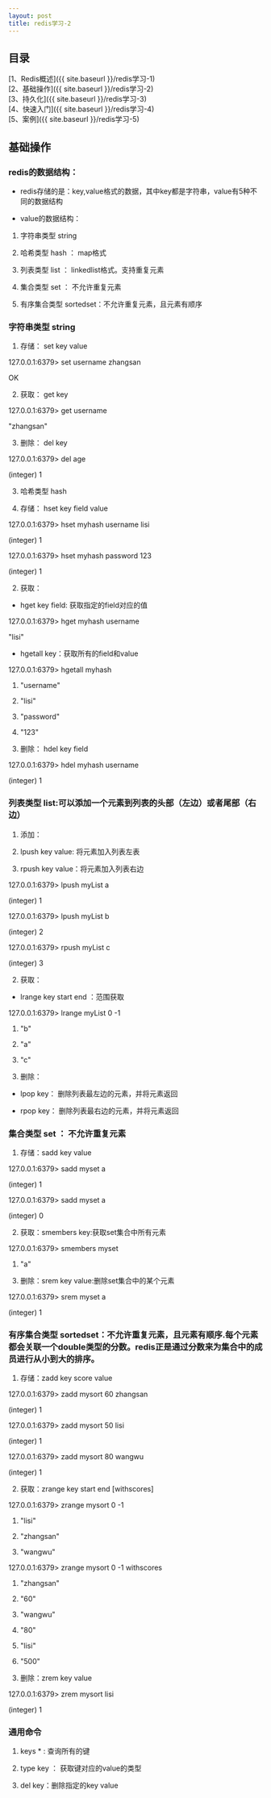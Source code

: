 ```yaml
---
layout: post
title: redis学习-2
---
```


## 目录
[1、Redis概述]({{ site.baseurl }}/redis学习-1)  
[2、基础操作]({{ site.baseurl }}/redis学习-2)  
[3、持久化]({{ site.baseurl }}/redis学习-3)  
[4、快速入门]({{ site.baseurl }}/redis学习-4)  
[5、案例]({{ site.baseurl }}/redis学习-5)  

## 基础操作

### redis的数据结构：

* redis存储的是：key,value格式的数据，其中key都是字符串，value有5种不同的数据结构

* value的数据结构：

1) 字符串类型 string

2) 哈希类型 hash ： map格式  

3) 列表类型 list ： linkedlist格式。支持重复元素

4) 集合类型 set  ： 不允许重复元素

5) 有序集合类型 sortedset：不允许重复元素，且元素有顺序

### 字符串类型 string

1. 存储： set key value

127.0.0.1:6379> set username zhangsan

OK

2. 获取： get key

127.0.0.1:6379> get username

"zhangsan"

3. 删除： del key

127.0.0.1:6379> del age

(integer) 1

3. 哈希类型 hash

1. 存储： hset key field value

127.0.0.1:6379> hset myhash username lisi

(integer) 1

127.0.0.1:6379> hset myhash password 123

(integer) 1

2. 获取： 

* hget key field: 获取指定的field对应的值

127.0.0.1:6379> hget myhash username

"lisi"

* hgetall key：获取所有的field和value

127.0.0.1:6379> hgetall myhash

1) "username"

2) "lisi"

3) "password"

4) "123"

3. 删除： hdel key field

127.0.0.1:6379> hdel myhash username

(integer) 1

### 列表类型 list:可以添加一个元素到列表的头部（左边）或者尾部（右边）

1. 添加：

1. lpush key value: 将元素加入列表左表

2. rpush key value：将元素加入列表右边

127.0.0.1:6379> lpush myList a

(integer) 1

127.0.0.1:6379> lpush myList b

(integer) 2

127.0.0.1:6379> rpush myList c

(integer) 3

2. 获取：

* lrange key start end ：范围获取

127.0.0.1:6379> lrange myList 0 -1

1) "b"

2) "a"

3) "c"

3. 删除：

* lpop key： 删除列表最左边的元素，并将元素返回

* rpop key： 删除列表最右边的元素，并将元素返回


### 集合类型 set ： 不允许重复元素

1. 存储：sadd key value

127.0.0.1:6379> sadd myset a

(integer) 1

127.0.0.1:6379> sadd myset a

(integer) 0

2. 获取：smembers key:获取set集合中所有元素

127.0.0.1:6379> smembers myset

1) "a"

3. 删除：srem key value:删除set集合中的某个元素

127.0.0.1:6379> srem myset a

(integer) 1

### 有序集合类型 sortedset：不允许重复元素，且元素有顺序.每个元素都会关联一个double类型的分数。redis正是通过分数来为集合中的成员进行从小到大的排序。

1. 存储：zadd key score value

127.0.0.1:6379> zadd mysort 60 zhangsan

(integer) 1

127.0.0.1:6379> zadd mysort 50 lisi

(integer) 1

127.0.0.1:6379> zadd mysort 80 wangwu

(integer) 1

2. 获取：zrange key start end [withscores]

127.0.0.1:6379> zrange mysort 0 -1

1) "lisi"

2) "zhangsan"

3) "wangwu"

127.0.0.1:6379> zrange mysort 0 -1 withscores

1) "zhangsan"

2) "60"

3) "wangwu"

4) "80"

5) "lisi"

6) "500"

3. 删除：zrem key value

127.0.0.1:6379> zrem mysort lisi

(integer) 1

### 通用命令

1. keys * : 查询所有的键

2. type key ： 获取键对应的value的类型

3. del key：删除指定的key value

